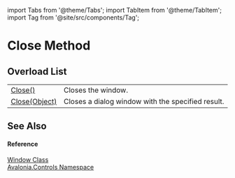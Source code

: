 import Tabs from '@theme/Tabs'; 
import TabItem from '@theme/TabItem'; 
import Tag from '@site/src/components/Tag'; 

# Close Method


## Overload List
<table>
<tr>
<td><a href="M_Avalonia_Controls_Window_Close">Close()</a></td>
<td>Closes the window.</td>
</tr>
<tr>
<td><a href="M_Avalonia_Controls_Window_Close_1">Close(Object)</a></td>
<td>Closes a dialog window with the specified result.</td>
</tr>
</table>

## See Also


#### Reference
<a href="T_Avalonia_Controls_Window">Window Class</a>  
<a href="N_Avalonia_Controls">Avalonia.Controls Namespace</a>  
